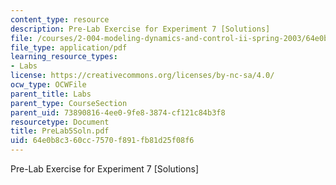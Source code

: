 ```yaml
---
content_type: resource
description: Pre-Lab Exercise for Experiment 7 [Solutions]
file: /courses/2-004-modeling-dynamics-and-control-ii-spring-2003/64e0b8c360cc7570f891fb81d25f08f6_PreLab5Soln.pdf
file_type: application/pdf
learning_resource_types:
- Labs
license: https://creativecommons.org/licenses/by-nc-sa/4.0/
ocw_type: OCWFile
parent_title: Labs
parent_type: CourseSection
parent_uid: 73890816-4ee0-9fe8-3874-cf121c84b3f8
resourcetype: Document
title: PreLab5Soln.pdf
uid: 64e0b8c3-60cc-7570-f891-fb81d25f08f6
---
```

Pre-Lab Exercise for Experiment 7 [Solutions]